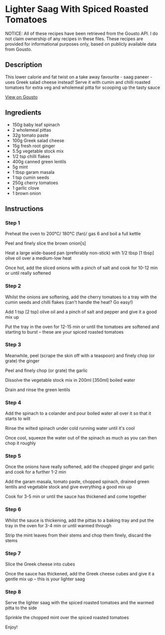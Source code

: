 # Lighter Saag With Spiced Roasted Tomatoes 

NOTICE: All of these recipes have been retrieved from the Gousto API. I do not claim ownership of any recipes in these files. These recipes are provided for informational purposes only, based on publicly available data from Gousto.

## Description

This lower calorie and fat twist on a take away favourite - saag paneer - uses Greek salad cheese instead! Serve it with cumin and chilli roasted tomatoes for extra veg and wholemeal pitta for scooping up the tasty sauce

[View on Gousto](https://www.gousto.co.uk/recipes/cookbook/lighter-saag-feta-with-spiced-roasted-tomatoes)

## Ingredients

- 150g baby leaf spinach
- 2 wholemeal pittas
- 32g tomato paste
- 100g Greek salad cheese
- 15g fresh root ginger
- 5.5g vegetable stock mix
- 1/2 tsp chilli flakes
- 400g canned green lentils
- 5g mint
- 1 tbsp garam masala
- 1 tsp cumin seeds
- 250g cherry tomatoes
- 1 garlic clove
- 1 brown onion

## Instructions


### Step 1

Preheat the oven to 200°C/ 180°C (fan)/ gas 6 and boil a full kettle

Peel and finely slice the brown onion<span class="text-danger">[s]</span>

Heat a large wide-based pan (preferably non-stick) with 1/2 tbsp <span class="text-danger">[1 tbsp]</span> olive oil over a medium-low heat

Once hot, add the sliced onions with a pinch of salt and cook for 10-12 min or until really softened


### Step 2

Whilst the onions are softening, add the cherry tomatoes to a tray with the cumin seeds and chilli flakes (can't handle the heat? Go easy!)

Add 1 tsp <span class="text-danger">[2 tsp] </span>olive oil and a pinch of salt and pepper and give it a good mix up

Put the tray in the oven for 12-15 min or until the tomatoes are softened and starting to burst – these are your spiced roasted tomatoes


### Step 3

Meanwhile, peel (scrape the skin off with a teaspoon) and finely chop (or grate) the ginger

Peel and finely chop (or grate) the garlic

Dissolve the vegetable stock mix in 200ml<span class="text-danger"> [350ml] </span>boiled water

Drain and rinse the green lentils


### Step 4

Add the spinach to a colander and pour boiled water all over it so that it starts to wilt

Rinse the wilted spinach under cold running water until it's cool

Once cool, squeeze the water out of the spinach as much as you can then chop it roughly


### Step 5

Once the onions have really softened, add the chopped ginger and garlic and cook for a further 1-2 min

Add the garam masala, tomato paste, chopped spinach, drained green lentils and vegetable stock and give everything a good mix up

Cook for 3-5 min or until the sauce has thickened and come together


### Step 6

Whilst the sauce is thickening, add the pittas to a baking tray and put the tray in the oven for 3-4 min or until warmed through

Strip the mint leaves from their stems and chop them finely, discard the stems


### Step 7

Slice the Greek cheese into cubes

Once the sauce has thickened, add the Greek cheese cubes and give it a gentle mix up – this is your lighter saag

### Step 8

Serve the lighter saag with the spiced roasted tomatoes and the warmed pitta to the side

Sprinkle the chopped mint over the spiced roasted tomatoes

Enjoy!

